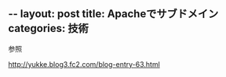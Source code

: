 --
layout: post
title: Apacheでサブドメイン
categories: 技術
--

参照

<a href="http://yukke.blog3.fc2.com/blog-entry-63.html" target="_blank">http://yukke.blog3.fc2.com/blog-entry-63.html</a>

